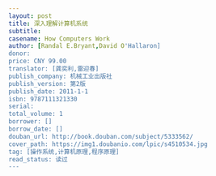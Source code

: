 ```yaml
---
layout: post
title: 深入理解计算机系统
subtitle:
casename: How Computers Work
author: [Randal E.Bryant,David O'Hallaron]
donor: 
price: CNY 99.00
translator: [龚奕利,雷迎春]
publish_company: 机械工业出版社
publish_version: 第2版
publish_date: 2011-1-1
isbn: 9787111321330
serial: 
total_volume: 1
borrower: []
borrow_date: []
douban_url: http://book.douban.com/subject/5333562/
cover_path: https://img1.doubanio.com/lpic/s4510534.jpg
tag: [操作系统,计算机原理,程序原理]
read_status: 读过
---
```

